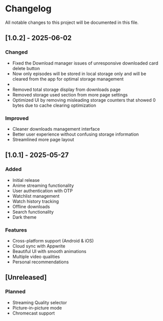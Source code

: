 # Changelog

All notable changes to this project will be documented in this file.

## [1.0.2] - 2025-06-02

### Changed
- Fixed the Download manager issues of unresponsive downloaded card delete button
- Now only episodes will be stored in local storage only and will be cleared from the app for optimal storage management
- 
- Removed total storage display from downloads page
- Removed storage used section from more page settings
- Optimized UI by removing misleading storage counters that showed 0 bytes due to cache clearing optimization

### Improved
- Cleaner downloads management interface
- Better user experience without confusing storage information
- Streamlined more page layout

## [1.0.1] - 2025-05-27

### Added
- Initial release
- Anime streaming functionality
- User authentication with OTP
- Watchlist management
- Watch history tracking
- Offline downloads
- Search functionality
- Dark theme

### Features
- Cross-platform support (Android & iOS)
- Cloud sync with Appwrite
- Beautiful UI with smooth animations
- Multiple video qualities
- Personal recommendations

## [Unreleased]

### Planned
- Streaming Quality selector
- Picture-in-picture mode
- Chromecast support
